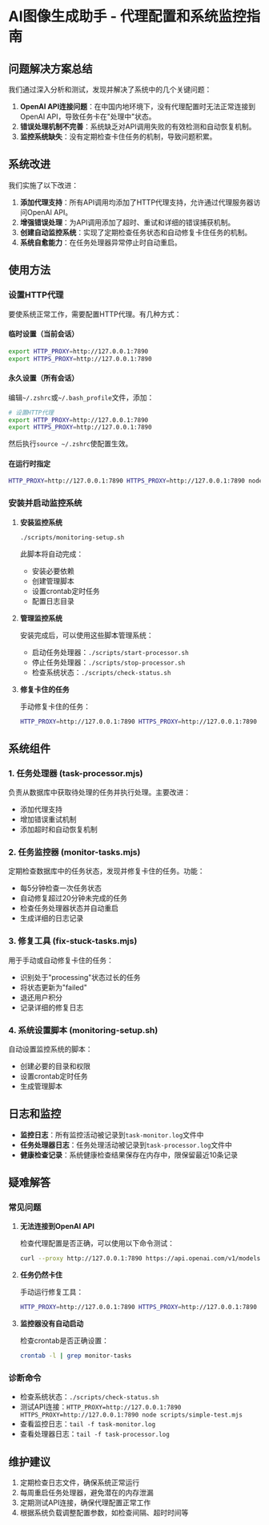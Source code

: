 # AI图像生成助手 - 代理配置和系统监控指南

## 问题解决方案总结

我们通过深入分析和测试，发现并解决了系统中的几个关键问题：

1. **OpenAI API连接问题**：在中国内地环境下，没有代理配置时无法正常连接到OpenAI API，导致任务卡在"处理中"状态。
2. **错误处理机制不完善**：系统缺乏对API调用失败的有效检测和自动恢复机制。
3. **监控系统缺失**：没有定期检查卡住任务的机制，导致问题积累。

## 系统改进

我们实施了以下改进：

1. **添加代理支持**：所有API调用均添加了HTTP代理支持，允许通过代理服务器访问OpenAI API。
2. **增强错误处理**：为API调用添加了超时、重试和详细的错误捕获机制。
3. **创建自动监控系统**：实现了定期检查任务状态和自动修复卡住任务的机制。
4. **系统自愈能力**：在任务处理器异常停止时自动重启。

## 使用方法

### 设置HTTP代理

要使系统正常工作，需要配置HTTP代理。有几种方式：

#### 临时设置（当前会话）

```bash
export HTTP_PROXY=http://127.0.0.1:7890
export HTTPS_PROXY=http://127.0.0.1:7890
```

#### 永久设置（所有会话）

编辑`~/.zshrc`或`~/.bash_profile`文件，添加：

```bash
# 设置HTTP代理
export HTTP_PROXY=http://127.0.0.1:7890
export HTTPS_PROXY=http://127.0.0.1:7890
```

然后执行`source ~/.zshrc`使配置生效。

#### 在运行时指定

```bash
HTTP_PROXY=http://127.0.0.1:7890 HTTPS_PROXY=http://127.0.0.1:7890 node scripts/task-processor.mjs
```

### 安装并启动监控系统

1. **安装监控系统**

   ```bash
   ./scripts/monitoring-setup.sh
   ```

   此脚本将自动完成：
   - 安装必要依赖
   - 创建管理脚本
   - 设置crontab定时任务
   - 配置日志目录

2. **管理监控系统**

   安装完成后，可以使用这些脚本管理系统：

   - 启动任务处理器：`./scripts/start-processor.sh`
   - 停止任务处理器：`./scripts/stop-processor.sh`
   - 检查系统状态：`./scripts/check-status.sh`

3. **修复卡住的任务**

   手动修复卡住的任务：

   ```bash
   HTTP_PROXY=http://127.0.0.1:7890 HTTPS_PROXY=http://127.0.0.1:7890 node scripts/fix-stuck-tasks.mjs
   ```

## 系统组件

### 1. 任务处理器 (task-processor.mjs)

负责从数据库中获取待处理的任务并执行处理。主要改进：
- 添加代理支持
- 增加错误重试机制
- 添加超时和自动恢复机制

### 2. 任务监控器 (monitor-tasks.mjs)

定期检查数据库中的任务状态，发现并修复卡住的任务。功能：
- 每5分钟检查一次任务状态
- 自动修复超过20分钟未完成的任务
- 检查任务处理器状态并自动重启
- 生成详细的日志记录

### 3. 修复工具 (fix-stuck-tasks.mjs)

用于手动或自动修复卡住的任务：
- 识别处于"processing"状态过长的任务
- 将状态更新为"failed"
- 退还用户积分
- 记录详细的修复日志

### 4. 系统设置脚本 (monitoring-setup.sh)

自动设置监控系统的脚本：
- 创建必要的目录和权限
- 设置crontab定时任务
- 生成管理脚本

## 日志和监控

- **监控日志**：所有监控活动被记录到`task-monitor.log`文件中
- **任务处理器日志**：任务处理活动被记录到`task-processor.log`文件中
- **健康检查记录**：系统健康检查结果保存在内存中，限保留最近10条记录

## 疑难解答

### 常见问题

1. **无法连接到OpenAI API**
   
   检查代理配置是否正确，可以使用以下命令测试：
   ```bash
   curl --proxy http://127.0.0.1:7890 https://api.openai.com/v1/models -H "Authorization: Bearer $OPENAI_API_KEY"
   ```

2. **任务仍然卡住**
   
   手动运行修复工具：
   ```bash
   HTTP_PROXY=http://127.0.0.1:7890 HTTPS_PROXY=http://127.0.0.1:7890 node scripts/fix-stuck-tasks.mjs
   ```

3. **监控器没有自动启动**
   
   检查crontab是否正确设置：
   ```bash
   crontab -l | grep monitor-tasks
   ```

### 诊断命令

- 检查系统状态：`./scripts/check-status.sh`
- 测试API连接：`HTTP_PROXY=http://127.0.0.1:7890 HTTPS_PROXY=http://127.0.0.1:7890 node scripts/simple-test.mjs`
- 查看监控日志：`tail -f task-monitor.log`
- 查看处理器日志：`tail -f task-processor.log`

## 维护建议

1. 定期检查日志文件，确保系统正常运行
2. 每周重启任务处理器，避免潜在的内存泄漏
3. 定期测试API连接，确保代理配置正常工作
4. 根据系统负载调整配置参数，如检查间隔、超时时间等 
